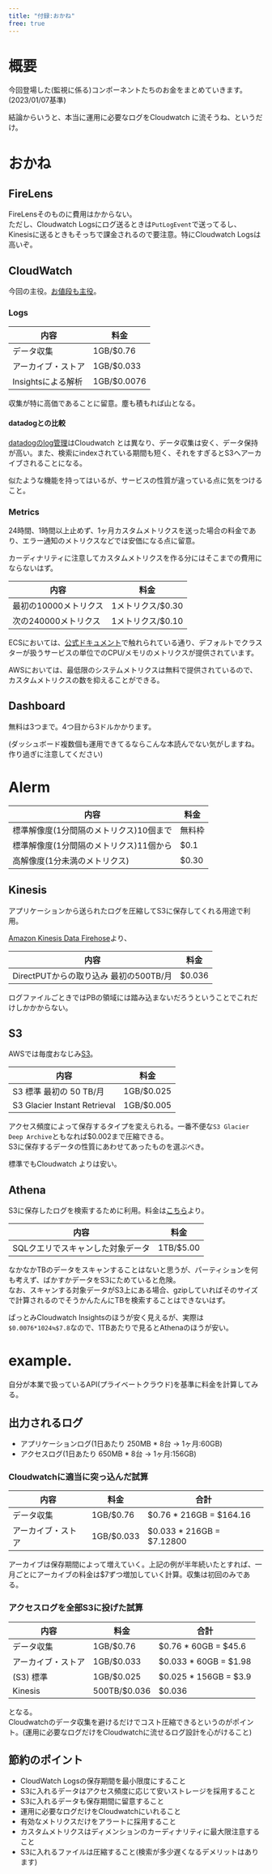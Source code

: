 ```yaml
---
title: "付録:おかね"
free: true
---
```


# 概要
今回登場した(監視に係る)コンポーネントたちのお金をまとめていきます。(2023/01/07基準)

結論からいうと、本当に運用に必要なログをCloudwatch に流そうね、というだけ。

# おかね
## FireLens
FireLensそのものに費用はかからない。  
ただし、Cloudwatch Logsにログ送るときは`PutLogEvent`で送ってるし、Kinesisに送るときもそっちで課金されるので要注意。特にCloudwatch Logsは高いぞ。

## CloudWatch
今回の主役。[お値段も主役](https://aws.amazon.com/jp/cloudwatch/pricing/)。

### Logs
|内容|料金|
|----------------------------------------|---------------|
|データ収集         |1GB/$0.76|
|アーカイブ・ストア   |1GB/$0.033|
|Insightsによる解析 |1GB/$0.0076|

収集が特に高価であることに留意。塵も積もれば山となる。

#### datadogとの比較
[datadogのlog管理](https://www.datadoghq.com/ja/pricing/?product=%E3%83%AD%E3%82%B0%E7%AE%A1%E7%90%86#%E3%83%AD%E3%82%B0%E7%AE%A1%E7%90%86)はCloudwatch とは異なり、データ収集は安く、データ保持が高い。また、検索にindexされている期間も短く、それをすぎるとS3へアーカイブされることになる。

似たような機能を持ってはいるが、サービスの性質が違っている点に気をつけること。

### Metrics
24時間、1時間以上止めず、1ヶ月カスタムメトリクスを送った場合の料金であり、エラー通知のメトリクスなどでは安価になる点に留意。

カーディナリティに注意してカスタムメトリクスを作る分にはそこまでの費用にならないはず。

|内容|料金|
|----------------------------------------|---------------|
|最初の10000メトリクス   |1メトリクス/$0.30|
|次の240000メトリクス   |1メトリクス/$0.10|

ECSにおいては、[公式ドキュメント](https://docs.aws.amazon.com/ja_jp/AmazonECS/latest/developerguide/cloudwatch-metrics.html)で触れられている通り、デフォルトでクラスターが扱うサービスの単位でのCPU/メモリのメトリクスが提供されています。

AWSにおいては、最低限のシステムメトリクスは無料で提供されているので、カスタムメトリクスの数を抑えることができる。

## Dashboard
無料は3つまで。4つ目から3ドルかかります。

(ダッシュボード複数個も運用できてるならこんな本読んでない気がしますね。作り過ぎに注意してください)

# Alerm
|内容|料金|
|----------------------------------------|---------------|
|標準解像度(1分間隔のメトリクス)10個まで   | 無料枠|
|標準解像度(1分間隔のメトリクス)11個から   | $0.1|
|高解像度(1分未満のメトリクス)   |$0.30|

## Kinesis
アプリケーションから送られたログを圧縮してS3に保存してくれる用途で利用。

[Amazon Kinesis Data Firehose](https://aws.amazon.com/jp/kinesis/data-firehose/pricing/)より、

|内容|料金|
|----------------------------------------|---------------|
|DirectPUTからの取り込み 最初の500TB/月   | $0.036|

ログファイルごときではPBの領域には踏み込まないだろうということでこれだけしかかからない。

## S3
AWSでは毎度おなじみ[S3](https://aws.amazon.com/jp/s3/pricing/)。

|内容|料金|
|----------------------------------------|---------------|
|S3 標準 最初の 50 TB/月 | 1GB/$0.025|
|S3 Glacier Instant Retrieval  | 1GB/$0.005 |

アクセス頻度によって保存するタイプを変えられる。一番不便な`S3 Glacier Deep Archive`ともなれば$0.002まで圧縮できる。  
S3に保存するデータの性質にあわせてあったものを選ぶべき。

標準でもCloudwatch よりは安い。

## Athena
S3に保存したログを検索するために利用。料金は[こちら](https://aws.amazon.com/jp/athena/pricing/?nc=sn&loc=3)より。

|内容|料金|
|----------------------------------------|---------------|
|SQLクエリでスキャンした対象データ| 1TB/$5.00|

なかなかTBのデータをスキャンすることはないと思うが、パーティションを何も考えず、ばかすかデータをS3にためていると危険。  
なお、スキャンする対象データがS3上にある場合、gzipしていればそのサイズで計算されるのでそうかんたんにTBを検索することはできないはず。

ぱっとみCloudwatch Insightsのほうが安く見えるが、実際は`$0.0076*1024≒$7.8`なので、1TBあたりで見るとAthenaのほうが安い。

# example.
自分が本業で扱っているAPI(プライベートクラウド)を基準に料金を計算してみる。

## 出力されるログ
- アプリケーションログ(1日あたり 250MB * 8台 -> 1ヶ月:60GB)
- アクセスログ(1日あたり 650MB * 8台 -> 1ヶ月:156GB)

### Cloudwatchに適当に突っ込んだ試算

|内容|料金|合計|
|------------------|----------|---|
|データ収集          |1GB/$0.76|  $0.76 * 216GB =  $164.16
|アーカイブ・ストア   |1GB/$0.033| $0.033 * 216GB = $7.12800

アーカイブは保存期間によって増えていく。上記の例が半年続いたとすれば、一月ごとにアーカイブの料金は$7ずつ増加していく計算。収集は初回のみである。

### アクセスログを全部S3に投げた試算

|内容|料金|合計|
|------------------|----------|---|
|データ収集          |1GB/$0.76|  $0.76 * 60GB =  $45.6
|アーカイブ・ストア   |1GB/$0.033| $0.033 * 60GB = $1.98
|(S3) 標準          |1GB/$0.025| $0.025 * 156GB = $3.9
|Kinesis           |500TB/$0.036 | $0.036

となる。  
Cloudwatchのデータ収集を避けるだけでコスト圧縮できるというのがポイント。(運用に必要なログだけをCloudwatchに流せるログ設計を心がけること) 

## 節約のポイント
- CloudWatch Logsの保存期間を最小限度にすること
- S3に入れるデータはアクセス頻度に応じて安いストレージを採用すること
- S3に入れるデータも保存期間に留意すること
- 運用に必要なログだけをCloudwatchにいれること
- 有効なメトリクスだけをアラートに採用すること
- カスタムメトリクスはディメンションのカーディナリティに最大限注意すること
- S3に入れるファイルは圧縮すること(検索が多少遅くなるデメリットはあります)